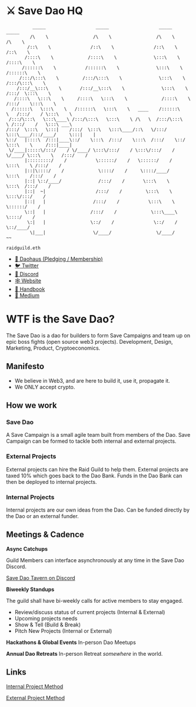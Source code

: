 # :crossed_swords: Save Dao HQ
                                      

              _____                   _____                   _____                   _____          
             /\    \                 /\    \                 /\    \                 /\    \         
            /::\    \               /::\    \               /::\    \               /::\    \        
           /::::\    \             /::::\    \              \:::\    \             /::::\    \       
          /::::::\    \           /::::::\    \              \:::\    \           /::::::\    \      
         /:::/\:::\    \         /:::/\:::\    \              \:::\    \         /:::/\:::\    \     
        /:::/__\:::\    \       /:::/__\:::\    \              \:::\    \       /:::/  \:::\    \    
       /::::\   \:::\    \     /::::\   \:::\    \             /::::\    \     /:::/    \:::\    \   
      /::::::\   \:::\    \   /::::::\   \:::\    \   ____    /::::::\    \   /:::/    / \:::\    \  
     /:::/\:::\   \:::\____\ /:::/\:::\   \:::\    \ /\   \  /:::/\:::\    \ /:::/    /   \:::\ ___\ 
    /:::/  \:::\   \:::|    /:::/  \:::\   \:::\____/::\   \/:::/  \:::\____/:::/____/     \:::|    |
    \::/   |::::\  /:::|____\::/    \:::\  /:::/    \:::\  /:::/    \::/    \:::\    \     /:::|____|
     \/____|:::::\/:::/    / \/____/ \:::\/:::/    / \:::\/:::/    / \/____/ \:::\    \   /:::/    / 
           |:::::::::/    /           \::::::/    /   \::::::/    /           \:::\    \ /:::/    /  
           |::|\::::/    /             \::::/    /     \::::/____/             \:::\    /:::/    /   
           |::| \::/____/              /:::/    /       \:::\    \              \:::\  /:::/    /    
           |::|  ~|                   /:::/    /         \:::\    \              \:::\/:::/    /     
           |::|   |                  /:::/    /           \:::\    \              \::::::/    /      
           \::|   |                 /:::/    /             \:::\____\              \::::/    /       
            \:|   |                 \::/    /               \::/    /               \::/____/        
             \|___|                  \/____/                 \/____/                 ~~         

`raidguild.eth`

- [:japanese_castle: Daohaus (Pledging / Membership)](https://app.daohaus.club/dao/0x64/0x48cf4a3c08603f196be531ee1558b6aa641733c7)
- [:bird: Twitter](https://twitter.com/adbongogroupllc)
- [:speech_balloon: Discord](https://discord.gg/G2sXhQCpGg)
- [:spider_web: Website](https://adbongo.io)
- [:book: Handbook](https://www.zerowasteadvocacy.com)
- [:memo: Medium]()

# WTF is the Save Dao?

The Save Dao is a dao for builders to form Save Campaigns and team up on epic boss fights (open source web3 projects). Development, Design, Marketing, Product, Cryptoeconomics.

## Manifesto

- We believe in Web3, and are here to build it, use it, propagate it.
- We ONLY accept crypto.

## How we work

### Save Dao

A Save Campaign is a small agile team built from members of the Dao. Save Campaign can be formed to tackle both internal and external projects.

### External Projects

External projects can hire the Raid Guild to help them. External projects are taxed 10% which goes back to the Dao Bank. Funds in the Dao Bank can then be deployed to internal projects.

### Internal Projects

Internal projects are our own ideas from the Dao. Can be funded directly by the Dao or an external funder.

## Meetings & Cadence

**Async Catchups**

Guild Members can interface asynchronously at any time in the Save Dao Discord.

[Save Dao Tavern on Discord](https://discord.gg/PZv2MwpX6c)

**Biweekly Standups**

The guild shall have bi-weekly calls for active members to stay engaged.

- Review/discuss status of current projects (Internal & External)
- Upcoming projects needs
- Show & Tell (Build & Break)
- Pitch New Projects (Internal or External)

**Hackathons & Global Events**
In-person Dao Meetups

**Annual Dao Retreats**
In-person Retreat _somewhere_ in the world.

## Links

[Internal Project Method](./InternalProjectMethod.md)

[External Project Method](./ExternalProjectMethod.md)
